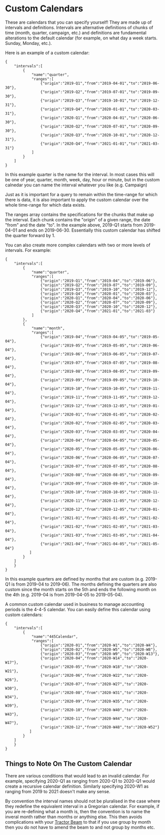 # <a id="custom-cal">Custom Calendars</a>
These are calendars that you can specify yourself! They are made up of intervals and definitions. Intervals are alternative definitions of chunks of time (month, quarter, campaign, etc.) and definitions are fundamental alterations to the default calendar (for example, on what day a week starts. Sunday, Monday, etc.).

Here is an example of a custom calendar:

```
{
    "intervals":[
        {
            "name":"quarter",
            "ranges":[
                {"origin":"2019-Q1","from":"2019-04-01","to":"2019-06-30"},
                {"origin":"2019-Q2","from":"2019-07-01","to":"2019-09-30"},
                {"origin":"2019-Q3","from":"2019-10-01","to":"2019-12-31"},
                {"origin":"2019-Q4","from":"2020-01-01","to":"2020-03-31"},
                {"origin":"2020-Q1","from":"2020-04-01","to":"2020-06-30"},
                {"origin":"2020-Q2","from":"2020-07-01","to":"2020-09-30"},
                {"origin":"2020-Q3","from":"2020-10-01","to":"2020-12-31"},
                {"origin":"2020-Q4","from":"2021-01-01","to":"2021-03-31"}
            ]
        }
    ]
}
```

In this example quarter is the name for the interval. In most cases this will be one of year, quarter, month, week, day, hour or minute, but in the custom calnedar you can name the interval whatever you like (e.g. Campaign)

Just as it is important for a query to remain within the time-range for which there is data, it is also important to apply the custom calendar over the whole time-range for which data exists.

The ranges array contains the specifications for the chunks that make up the interval. Each chunk contains the "origin" of a given range, the date "from" and the date "to". In the example above, 2019-Q1 starts from 2019-04-01 and ends on 2019-06-30. Essentially this custom calendar has shifted the quarter forward by 1.

You can also create more complex calendars with two or more levels of intervals. For example:

```
{
    "intervals":[
        {
            "name":"quarter",
            "ranges":[
                {"origin":"2019-Q1","from":"2019-04","to":"2019-06"},
                {"origin":"2019-Q2","from":"2019-07","to":"2019-09"},
                {"origin":"2019-Q3","from":"2019-10","to":"2019-12"},
                {"origin":"2019-Q4","from":"2020-01","to":"2020-03"},
                {"origin":"2020-Q1","from":"2020-04","to":"2020-06"},
                {"origin":"2020-Q2","from":"2020-07","to":"2020-09"},
                {"origin":"2020-Q3","from":"2020-10","to":"2020-12"},
                {"origin":"2020-Q4","from":"2021-01","to":"2021-03"}
            ]
        },
        {
            "name":"month",
            "ranges":[
                {"origin":"2019-04","from":"2019-04-05","to":"2019-05-04"},
                {"origin":"2019-05","from":"2019-05-05","to":"2019-06-04"},
                {"origin":"2019-06","from":"2019-06-05","to":"2019-07-04"},
                {"origin":"2019-07","from":"2019-07-05","to":"2019-08-04"},
                {"origin":"2019-08","from":"2019-08-05","to":"2019-09-04"},
                {"origin":"2019-09","from":"2019-09-05","to":"2019-10-04"},
                {"origin":"2019-10","from":"2019-10-05","to":"2019-11-04"},
                {"origin":"2019-11","from":"2019-11-05","to":"2019-12-04"},
                {"origin":"2019-12","from":"2019-12-05","to":"2019-01-04"},
                {"origin":"2020-01","from":"2020-01-05","to":"2020-02-04"},
                {"origin":"2020-02","from":"2020-02-05","to":"2020-03-04"},
                {"origin":"2020-03","from":"2020-03-05","to":"2020-04-04"},
                {"origin":"2020-04","from":"2020-04-05","to":"2020-05-04"},
                {"origin":"2020-05","from":"2020-05-05","to":"2020-06-04"},
                {"origin":"2020-06","from":"2020-06-05","to":"2020-07-04"},
                {"origin":"2020-07","from":"2020-07-05","to":"2020-08-04"},
                {"origin":"2020-08","from":"2020-08-05","to":"2020-09-04"},
                {"origin":"2020-09","from":"2020-09-05","to":"2020-10-04"},
                {"origin":"2020-10","from":"2020-10-05","to":"2020-11-04"},
                {"origin":"2020-11","from":"2020-11-05","to":"2020-12-04"},
                {"origin":"2020-12","from":"2020-12-05","to":"2020-01-04"},
                {"origin":"2021-01","from":"2021-01-05","to":"2021-02-04"},
                {"origin":"2021-02","from":"2021-02-05","to":"2021-03-04"},
                {"origin":"2021-03","from":"2021-03-05","to":"2021-04-04"},
                {"origin":"2021-04","from":"2021-04-05","to":"2021-05-04"}
           ]
        }
    ]
    }
}
```

In this example quarters are defined by months that are custom (e.g. 2019-Q1 is from 2019-04 to 2019-06). The months defining the quarters are also custom since the month starts on the 5th and ends the following month on the 4th (e.g. 2019-04 is from 2019-04-05 to 2019-05-04).

A common custom calendar used in business to manage accounting periods is the 4-4-5 calendar. You can easily define this calendar using custom calendars:

```
{
    "intervals":[
        {
            "name":"445Calendar",
            "ranges":[
                {"origin":"2020-01","from":"2020-W1","to":"2020-W4"},
                {"origin":"2020-02","from":"2020-W5","to":"2020-W8"},
                {"origin":"2020-03","from":"2020-W9","to":"2020-W13"},
                {"origin":"2020-04","from":"2020-W14","to":"2020-W17"},
                {"origin":"2020-05","from":"2020-W18","to":"2020-W21"},
                {"origin":"2020-06","from":"2020-W22","to":"2020-W26"},
                {"origin":"2020-07","from":"2020-W27","to":"2020-W30"},
                {"origin":"2020-08","from":"2020-W31","to":"2020-W34"},
                {"origin":"2020-09","from":"2020-W35","to":"2020-W39"},
                {"origin":"2020-10","from":"2020-W40","to":"2020-W43"},
                {"origin":"2020-11","from":"2020-W44","to":"2020-W47"},
                {"origin":"2020-12","from":"2020-W48","to":"2020-W52"}
           ]
        }
    ]
    }
}
```

## Things to Note On The Custom Calendar

There are various conditions that would lead to an invalid calendar. For example, specifying 2020-Q1 as ranging from 2020-Q1 to 2020-Q1 would create a recursive calendar definition. Similarly specifying 2020-W1 as ranging from 2019 to 2021 doesn't make any sense.

By convention the interval names should not be pluralised in the case where they redefine the equivalent interval in a Gregorian calendar. For example, if you are re-defining what a month is, then the convention is to name the inveral month rather than months or anything else. This then avoids complications with your [Tractor Beam](../tractor/tractorbeams.md) to that if you use group by month then you do not have to amend the beam to and not group by months etc.
